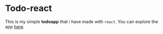 # Todo-react

This is my simple **todoapp** that i have made with `react`.
You can explore the app [here](https://mika215.github.io/todo-react/).

